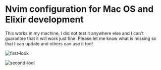 # Nvim configuration for Mac OS and Elixir development


This works in my machine, I did not test it anywhere else and I can't guarantee that it will work just fine. Please let me know what is missing
so that I can update and others can use it too! 



![first-look](https://user-images.githubusercontent.com/3610215/63838955-a56da780-c97e-11e9-906f-756eb6dd62ec.gif)

![second-lool](https://user-images.githubusercontent.com/3610215/63839091-e796e900-c97e-11e9-8128-fb9f0bedee98.gif)
